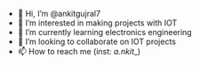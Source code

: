 - 👋 Hi, I’m @ankitgujral7
- 👀 I’m interested in making projects with IOT
- 🌱 I’m currently learning electronics engineering
- 💞️ I’m looking to collaborate on IOT projects
- 📫 How to reach me (inst: _a.nkit__)

<!---
ankitgujral7/ankitgujral7 is a ✨ special ✨ repository because its `README.md` (this file) appears on your GitHub profile.
You can click the Preview link to take a look at your changes.
--->
